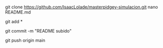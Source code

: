 git clone https://github.com/IsaacLolade/masterpidgey-simulacion.git
nano README.md

git add * 

git commit -m "README subido"

git push origin main 


